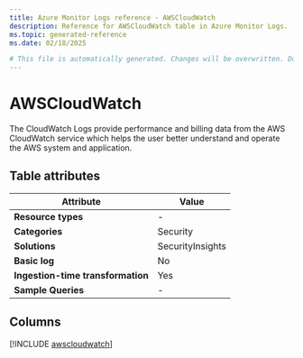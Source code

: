 ```yaml
---
title: Azure Monitor Logs reference - AWSCloudWatch
description: Reference for AWSCloudWatch table in Azure Monitor Logs.
ms.topic: generated-reference
ms.date: 02/18/2025

# This file is automatically generated. Changes will be overwritten. Do not change this file directly.
---
```


# AWSCloudWatch

The CloudWatch Logs provide performance and billing data from the AWS CloudWatch service which helps the user better understand and operate the AWS system and application.


## Table attributes

|Attribute|Value|
|---|---|
|**Resource types**|-|
|**Categories**|Security|
|**Solutions**| SecurityInsights|
|**Basic log**|No|
|**Ingestion-time transformation**|Yes|
|**Sample Queries**|-|



## Columns
  
[!INCLUDE [awscloudwatch](~/reusable-content/ce-skilling/azure/includes/azure-monitor/reference/tables/awscloudwatch-include.md)]
